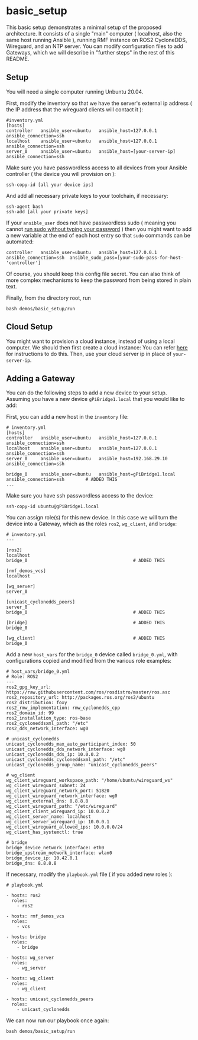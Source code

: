 # basic_setup

This basic setup demonstrates a minimal setup of the proposed architecture. It consists of a single "main" computer ( localhost, also the same host running Ansible ), running RMF instance on ROS2 CycloneDDS, Wireguard, and an NTP server. You can modify configuration files to add Gateways, which we will describe in "further steps" in the rest of this README.

## Setup
You will need a single computer running Unbuntu 20.04. 

First, modify the inventory so that we have the server's external ip address ( the IP address that the wireguard clients will contact it ):
```
#inventory.yml
[hosts]
controller   ansible_user=ubuntu   ansible_host=127.0.0.1       ansible_connection=ssh  
localhost    ansible_user=ubuntu   ansible_host=127.0.0.1       ansible_connection=ssh  
server_0     ansible_user=ubuntu   ansible_host=[your-server-ip]   ansible_connection=ssh  
```

Make sure you have passwordless access to all devices from your Ansible controller ( the device you will provision on ):
```
ssh-copy-id [all your device ips]
```

And add all necessary private keys to your toolchain, if necessary:
```
ssh-agent bash
ssh-add [all your private keys]
```

If your `ansible_user` does not have passwordless sudo ( meaning you cannot [run sudo without typing your password](https://askubuntu.com/questions/147241/execute-sudo-without-password) ) then you might want to add a new variable at the end of each host entry so that `sudo` commands can be automated:
```
controller   ansible_user=ubuntu   ansible_host=127.0.0.1       ansible_connection=ssh  ansible_sudo_pass=[your-sudo-pass-for-host-'controller']
```
Of course, you should keep this config file secret. You can also think of more complex mechanisms to keep the password from being stored in plain text.


Finally, from the directory root, run 
```
bash demos/basic_setup/run
```

## Cloud Setup
You might want to provision a cloud instance, instead of using a local computer. We should then first create a cloud instance: You can refer [here](/docs/provisioning.md#Cloud-Devices) for instructions to do this. Then, use your cloud server ip in place of `your-server-ip`.

## Adding a Gateway
You can do the following steps to add a new device to your setup. Assuming you have a new device `gPiBridge1.local` that you would like to add:


First, you can add a new host in the `inventory` file:
```
# inventory.yml
[hosts]
controller   ansible_user=ubuntu   ansible_host=127.0.0.1   ansible_connection=ssh  
localhost    ansible_user=ubuntu   ansible_host=127.0.0.1   ansible_connection=ssh  
server_0     ansible_user=ubuntu   ansible_host=192.168.29.10   ansible_connection=ssh  

bridge_0     ansible_user=ubuntu   ansible_host=gPiBridge1.local  ansible_connection=ssh        # ADDED THIS
...

```

Make sure you have ssh passwordless access to the device:
```
ssh-copy-id ubuntu@gPiBridge1.local
```

You can assign role(s) for this new device. In this case we will turn the device into a Gateway, which as the roles `ros2`, `wg_client`, and `bridge`:

```
# inventory.yml
---

[ros2]
localhost
bridge_0                                        # ADDED THIS

[rmf_demos_vcs]
localhost  

[wg_server]
server_0

[unicast_cyclonedds_peers]
server_0
bridge_0                                        # ADDED THIS

[bridge]                                        # ADDED THIS
bridge_0

[wg_client]                                     # ADDED THIS
bridge_0  
```

Add a new `host_vars` for the `bridge_0` device called `bridge_0.yml`, with configurations copied and modified from the various role examples:
```
# host_vars/bridge_0.yml
# Role: ROS2
---
ros2_gpg_key_url: https://raw.githubusercontent.com/ros/rosdistro/master/ros.asc            
ros2_repository_url: http://packages.ros.org/ros2/ubuntu
ros2_distribution: foxy
ros2_rmw_implementation: rmw_cyclonedds_cpp          
ros2_domain_id: 99
ros2_installation_type: ros-base
ros2_cycloneddsxml_path: "/etc"
ros2_dds_network_interface: wg0           

# unicast_cyclonedds
unicast_cyclonedds_max_auto_participant_index: 50             
unicast_cyclonedds_dds_network_interface: wg0             
unicast_cyclonedds_dds_ip: 10.0.0.2
unicast_cyclonedds_cycloneddsxml_path: "/etc"
unicast_cyclonedds_group_name: "unicast_cyclonedds_peers"

# wg_client
wg_client_wireguard_workspace_path: "/home/ubuntu/wireguard_ws"          
wg_client_wireguard_subnet: 24                                            
wg_client_wireguard_network_port: 51820
wg_client_wireguard_network_interface: wg0
wg_client_external_dns: 8.8.8.8
wg_client_wireguard_path: "/etc/wireguard"                               
wg_client_client_wireguard_ip: 10.0.0.2
wg_client_server_name: localhost
wg_client_server_wireguard_ip: 10.0.0.1                
wg_client_wireguard_allowed_ips: 10.0.0.0/24           
wg_client_has_systemctl: true

# bridge
bridge_device_network_interface: eth0              
bridge_upstream_network_interface: wlan0          
bridge_device_ip: 10.42.0.1                
bridge_dns: 8.8.8.8   

```

If necessary, modify the `playbook.yml` file ( if you added new roles ):
```
# playbook.yml

- hosts: ros2
  roles:
    - ros2

- hosts: rmf_demos_vcs
  roles:
    - vcs

- hosts: bridge
  roles:
    - bridge

- hosts: wg_server
  roles:
    - wg_server

- hosts: wg_client
  roles:
    - wg_client

- hosts: unicast_cyclonedds_peers
  roles:
    - unicast_cyclonedds
```


We can now run our playbook once again:
```
bash demos/basic_setup/run
```
